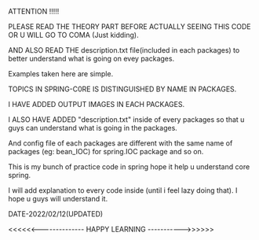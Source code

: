 
ATTENTION !!!!!

PLEASE READ THE THEORY PART BEFORE ACTUALLY SEEING THIS CODE OR U WILL GO TO COMA (Just kidding).

AND ALSO READ THE description.txt file(included in each packages) to better understand what is going on evey packages.

Examples taken here are simple.

TOPICS IN SPRING-C0RE IS DISTINGUISHED BY NAME IN PACKAGES.

I HAVE ADDED OUTPUT IMAGES IN EACH PACKAGES.

I ALSO HAVE ADDED "description.txt" inside of every packages so that u guys can understand what is going in the packages.

And config file of each packages are different with the same name of packages (eg: bean_IOC) for spring.IOC package and
so on.

This is my bunch of practice code in spring hope it help u understand core spring.

I will add explanation to every code inside (until i feel lazy doing that). I hope u guys will understand it.

DATE-2022/02/12(UPDATED)

<<<<<<--------------                                HAPPY LEARNING                                ----------->>>>>>
